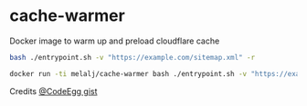 # cache-warmer

Docker image to warm up and preload cloudflare cache

```bash
bash ./entrypoint.sh -v "https://example.com/sitemap.xml" -r
```

```bash
docker run -ti melalj/cache-warmer bash ./entrypoint.sh -v "https://example.com/sitemap.xml" -r

```

Credits [@CodeEgg gist](https://gist.github.com/Code-Egg/188dd65ec4c69f517c50a66bedeb759d)
